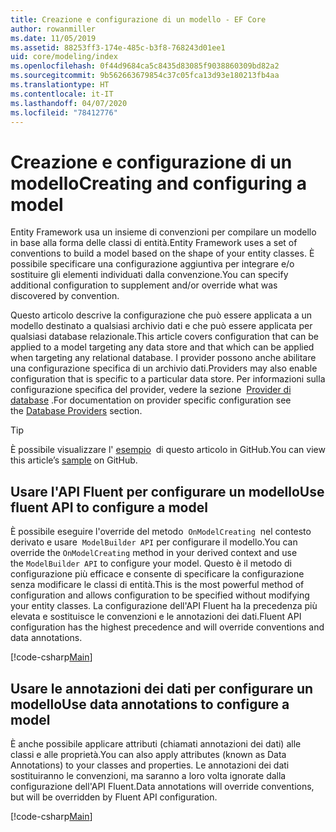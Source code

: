 ```yaml
---
title: Creazione e configurazione di un modello - EF Core
author: rowanmiller
ms.date: 11/05/2019
ms.assetid: 88253ff3-174e-485c-b3f8-768243d01ee1
uid: core/modeling/index
ms.openlocfilehash: 0f44d9684ca5c8435d83085f9038860309bd82a2
ms.sourcegitcommit: 9b562663679854c37c05fca13d93e180213fb4aa
ms.translationtype: HT
ms.contentlocale: it-IT
ms.lasthandoff: 04/07/2020
ms.locfileid: "78412776"
---
```

# <a name="creating-and-configuring-a-model"></a><span data-ttu-id="9a4b5-102">Creazione e configurazione di un modello</span><span class="sxs-lookup"><span data-stu-id="9a4b5-102">Creating and configuring a model</span></span>

<span data-ttu-id="9a4b5-103">Entity Framework usa un insieme di convenzioni per compilare un modello in base alla forma delle classi di entità.</span><span class="sxs-lookup"><span data-stu-id="9a4b5-103">Entity Framework uses a set of conventions to build a model based on the shape of your entity classes.</span></span> <span data-ttu-id="9a4b5-104">È possibile specificare una configurazione aggiuntiva per integrare e/o sostituire gli elementi individuati dalla convenzione.</span><span class="sxs-lookup"><span data-stu-id="9a4b5-104">You can specify additional configuration to supplement and/or override what was discovered by convention.</span></span>

<span data-ttu-id="9a4b5-105">Questo articolo descrive la configurazione che può essere applicata a un modello destinato a qualsiasi archivio dati e che può essere applicata per qualsiasi database relazionale.</span><span class="sxs-lookup"><span data-stu-id="9a4b5-105">This article covers configuration that can be applied to a model targeting any data store and that which can be applied when targeting any relational database.</span></span> <span data-ttu-id="9a4b5-106">I provider possono anche abilitare una configurazione specifica di un archivio dati.</span><span class="sxs-lookup"><span data-stu-id="9a4b5-106">Providers may also enable configuration that is specific to a particular data store.</span></span> <span data-ttu-id="9a4b5-107">Per informazioni sulla configurazione specifica del provider, vedere la sezione  [Provider di database](../providers/index.md) .</span><span class="sxs-lookup"><span data-stu-id="9a4b5-107">For documentation on provider specific configuration see the [Database Providers](../providers/index.md) section.</span></span>

> [!TIP]  
> <span data-ttu-id="9a4b5-108">È possibile visualizzare l' [esempio](https://github.com/dotnet/EntityFramework.Docs/tree/master/samples)  di questo articolo in GitHub.</span><span class="sxs-lookup"><span data-stu-id="9a4b5-108">You can view this article’s [sample](https://github.com/dotnet/EntityFramework.Docs/tree/master/samples) on GitHub.</span></span>

## <a name="use-fluent-api-to-configure-a-model"></a><span data-ttu-id="9a4b5-109">Usare l'API Fluent per configurare un modello</span><span class="sxs-lookup"><span data-stu-id="9a4b5-109">Use fluent API to configure a model</span></span>

<span data-ttu-id="9a4b5-110">È possibile eseguire l'override del metodo  `OnModelCreating`  nel contesto derivato e usare  `ModelBuilder API` per configurare il modello.</span><span class="sxs-lookup"><span data-stu-id="9a4b5-110">You can override the `OnModelCreating` method in your derived context and use the `ModelBuilder API` to configure your model.</span></span> <span data-ttu-id="9a4b5-111">Questo è il metodo di configurazione più efficace e consente di specificare la configurazione senza modificare le classi di entità.</span><span class="sxs-lookup"><span data-stu-id="9a4b5-111">This is the most powerful method of configuration and allows configuration to be specified without modifying your entity classes.</span></span> <span data-ttu-id="9a4b5-112">La configurazione dell'API Fluent ha la precedenza più elevata e sostituisce le convenzioni e le annotazioni dei dati.</span><span class="sxs-lookup"><span data-stu-id="9a4b5-112">Fluent API configuration has the highest precedence and will override conventions and data annotations.</span></span>

[!code-csharp[Main](../../../samples/core/Modeling/FluentAPI/Required.cs?highlight=12-14)]

## <a name="use-data-annotations-to-configure-a-model"></a><span data-ttu-id="9a4b5-113">Usare le annotazioni dei dati per configurare un modello</span><span class="sxs-lookup"><span data-stu-id="9a4b5-113">Use data annotations to configure a model</span></span>

<span data-ttu-id="9a4b5-114">È anche possibile applicare attributi (chiamati annotazioni dei dati) alle classi e alle proprietà.</span><span class="sxs-lookup"><span data-stu-id="9a4b5-114">You can also apply attributes (known as Data Annotations) to your classes and properties.</span></span> <span data-ttu-id="9a4b5-115">Le annotazioni dei dati sostituiranno le convenzioni, ma saranno a loro volta ignorate dalla configurazione dell'API Fluent.</span><span class="sxs-lookup"><span data-stu-id="9a4b5-115">Data annotations will override conventions, but will be overridden by Fluent API configuration.</span></span>

[!code-csharp[Main](../../../samples/core/Modeling/DataAnnotations/Required.cs?highlight=15)]
